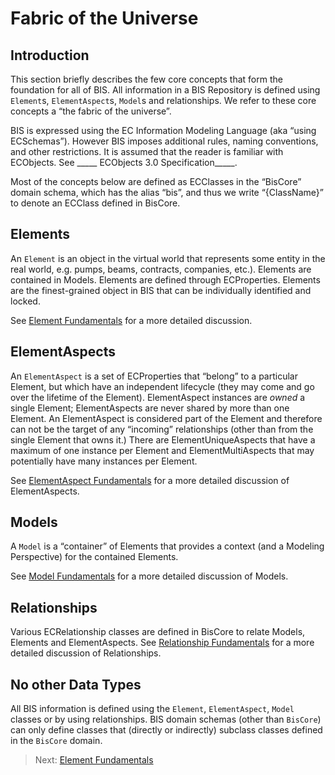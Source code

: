 # Fabric of the Universe

## Introduction

This section briefly describes the few core concepts that form the foundation for all of BIS. All information in a BIS Repository is defined using `Element`s, `ElementAspect`s, `Model`s and relationships. We refer to these core concepts a “the fabric of the universe”.

BIS is expressed using the EC Information Modeling Language (aka “using ECSchemas”). However BIS imposes additional rules, naming conventions, and other restrictions. It is assumed that the reader is familiar with ECObjects. See \_\_\_\_\_ ECObjects 3.0 Specification\_\_\_\_\_.

Most of the concepts below are defined as ECClasses in the “BisCore” domain schema, which has the alias “bis”, and thus we write “{ClassName}” to denote an ECClass defined in BisCore.

## Elements

An `Element` is an object in the virtual world that represents some entity in the real world, e.g. pumps, beams, contracts, companies, etc.). Elements are contained in Models. Elements are defined through ECProperties. Elements are the finest-grained object in BIS that can be individually identified and locked.

See [Element Fundamentals](./element-fundamentals.md) for a more detailed discussion.

## ElementAspects

An `ElementAspect` is a set of ECProperties that “belong” to a particular Element, but which have an independent lifecycle (they may come and go over the lifetime of the Element). ElementAspect instances are *owned* a single Element; ElementAspects are never shared by more than one Element. An ElementAspect is considered part of the Element and therefore can not be the target of any “incoming” relationships (other than from the single Element that owns it.) There are ElementUniqueAspects that have a maximum of one instance per Element and ElementMultiAspects that may potentially have many instances per Element.

See [ElementAspect Fundamentals](./elementaspect-fundamentals.md) for a more detailed discussion of ElementAspects.

## Models

A `Model` is a “container” of Elements that provides a context (and a Modeling Perspective) for the contained Elements.

See [Model Fundamentals](./model-fundamentals.md) for a more detailed discussion of Models.

## Relationships

Various ECRelationship classes are defined in BisCore to relate Models, Elements and ElementAspects. See [Relationship Fundamentals](./relationship-fundamentals.md) for a more detailed discussion of Relationships.

## No other Data Types

All BIS information is defined using the `Element`, `ElementAspect`, `Model` classes or by using relationships. BIS domain schemas (other than `BisCore`) can only define classes that (directly or indirectly) subclass classes defined in the `BisCore` domain.

> Next: [Element Fundamentals](element-fundamentals.md)